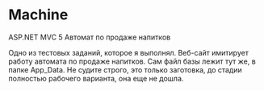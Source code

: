# Machine
ASP.NET MVC 5 Автомат по продаже напитков

Одно из тестовых заданий, которое я выполнял. Веб-сайт имитирует работу автомата по продаже напитков. Сам файл базы лежит тут же, в папке App_Data. Не судите строго, это только заготовка, до стадии полностью рабочего варианта, она еще не дошла.

